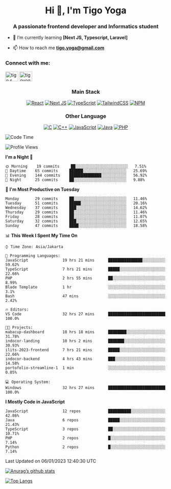
<h1 align="center">Hi 👋, I'm Tigo Yoga</h1>
<h3 align="center">A passionate frontend developer and Informatics student</h3>

- 🌱 I’m currently learning **[Next JS, Typescript, Laravel]**

- 📫 How to reach me **tigo.yoga@gmail.com**

<h3 align="left">Connect with me:</h3>
<p align="left">
<a href="https://linkedin.com/in/tigo s yoga" target="blank"><img align="center" src="https://raw.githubusercontent.com/rahuldkjain/github-profile-readme-generator/master/src/images/icons/Social/linked-in-alt.svg" alt="tigo s yoga" height="30" width="40" /></a>
<a href="https://instagram.com/tigoyoga" target="blank"><img align="center" src="https://raw.githubusercontent.com/rahuldkjain/github-profile-readme-generator/master/src/images/icons/Social/instagram.svg" alt="tigoyoga" height="30" width="40" /></a>
</p>



<h3 align="center">Main Stack</h3>
<div align="center">
  
  <a href="">![React](https://img.shields.io/badge/react-%2320232a.svg?style=for-the-badge&logo=react&logoColor=%2361DAFB)</a>
  <a href="">![Next JS](https://img.shields.io/badge/Next-black?style=for-the-badge&logo=next.js&logoColor=white)</a>
   <a href="">![TypeScript](https://img.shields.io/badge/typescript-%23007ACC.svg?style=for-the-badge&logo=typescript&logoColor=white)</a>
  <a href="">![TailwindCSS](https://img.shields.io/badge/tailwindcss-%2338B2AC.svg?style=for-the-badge&logo=tailwind-css&logoColor=white)</a>
  <a href="">![NPM](https://img.shields.io/badge/NPM-%23000000.svg?style=for-the-badge&logo=npm&logoColor=white)</a>
</div>
<h3 align="center">Other Language</h3>
<div align="center">
  
  <a href="">![C](https://img.shields.io/badge/c-%2300599C.svg?style=for-the-badge&logo=c&logoColor=white)</a>
  <a href="">![C++](https://img.shields.io/badge/c++-%2300599C.svg?style=for-the-badge&logo=c%2B%2B&logoColor=white)</a>
  <a href="">![JavaScript](https://img.shields.io/badge/javascript-%23323330.svg?style=for-the-badge&logo=javascript&logoColor=%23F7DF1E)</a>
  <a href="">![Java](https://img.shields.io/badge/java-%23ED8B00.svg?style=for-the-badge&logo=java&logoColor=white)</a>
  <a href="">![PHP](https://img.shields.io/badge/php-%23777BB4.svg?style=for-the-badge&logo=php&logoColor=white)</a>
</div>

<!--START_SECTION:waka-->
![Code Time](http://img.shields.io/badge/Code%20Time-135%20hrs%2024%20mins-blue)

![Profile Views](http://img.shields.io/badge/Profile%20Views-3-blue)

**I'm a Night 🦉** 

```text
🌞 Morning    19 commits     ██░░░░░░░░░░░░░░░░░░░░░░░   7.51% 
🌆 Daytime    65 commits     ██████░░░░░░░░░░░░░░░░░░░   25.69% 
🌃 Evening    144 commits    ██████████████░░░░░░░░░░░   56.92% 
🌙 Night      25 commits     ██░░░░░░░░░░░░░░░░░░░░░░░   9.88%

```
📅 **I'm Most Productive on Tuesday** 

```text
Monday       29 commits     ██░░░░░░░░░░░░░░░░░░░░░░░   11.46% 
Tuesday      51 commits     █████░░░░░░░░░░░░░░░░░░░░   20.16% 
Wednesday    37 commits     ███░░░░░░░░░░░░░░░░░░░░░░   14.62% 
Thursday     29 commits     ██░░░░░░░░░░░░░░░░░░░░░░░   11.46% 
Friday       28 commits     ██░░░░░░░░░░░░░░░░░░░░░░░   11.07% 
Saturday     32 commits     ███░░░░░░░░░░░░░░░░░░░░░░   12.65% 
Sunday       47 commits     ████░░░░░░░░░░░░░░░░░░░░░   18.58%

```


📊 **This Week I Spent My Time On** 

```text
⌚︎ Time Zone: Asia/Jakarta

💬 Programming Languages: 
JavaScript               19 hrs 21 mins      ███████████████░░░░░░░░░░   59.62% 
TypeScript               7 hrs 21 mins       █████░░░░░░░░░░░░░░░░░░░░   22.66% 
PHP                      2 hrs 55 mins       ██░░░░░░░░░░░░░░░░░░░░░░░   8.99% 
Blade Template           1 hr                ░░░░░░░░░░░░░░░░░░░░░░░░░   3.1% 
Bash                     47 mins             ░░░░░░░░░░░░░░░░░░░░░░░░░   2.42%

🔥 Editors: 
VS Code                  32 hrs 27 mins      █████████████████████████   100.0%

🐱‍💻 Projects: 
mabacup-dashboard        10 hrs 18 mins      ████████░░░░░░░░░░░░░░░░░   31.78% 
indocor-landing          10 hrs 2 mins       ███████░░░░░░░░░░░░░░░░░░   30.93% 
ilits-2023-frontend      7 hrs 21 mins       █████░░░░░░░░░░░░░░░░░░░░   22.66% 
indocor-backend          4 hrs 43 mins       ███░░░░░░░░░░░░░░░░░░░░░░   14.58% 
portofolio-streamline-1  1 min               ░░░░░░░░░░░░░░░░░░░░░░░░░   0.05%

💻 Operating System: 
Windows                  32 hrs 27 mins      █████████████████████████   100.0%

```

**I Mostly Code in JavaScript** 

```text
JavaScript               12 repos            ██████████░░░░░░░░░░░░░░░   42.86% 
Java                     6 repos             █████░░░░░░░░░░░░░░░░░░░░   21.43% 
TypeScript               3 repos             ██░░░░░░░░░░░░░░░░░░░░░░░   10.71% 
PHP                      2 repos             █░░░░░░░░░░░░░░░░░░░░░░░░   7.14% 
Python                   2 repos             █░░░░░░░░░░░░░░░░░░░░░░░░   7.14%

```



 Last Updated on 06/01/2023 12:40:30 UTC
<!--END_SECTION:waka-->

[![Anurag’s github stats](https://github-readme-stats.vercel.app/api?username=tigoyoga)](https://github.com/tigoyoga)

[![Top Langs](https://github-readme-stats.vercel.app/api/top-langs/?username=tigoyoga&layout=compact)](https://github.com/tigoyoga)
